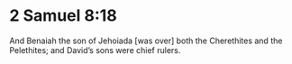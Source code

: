 # 2 Samuel 8:18

And Benaiah the son of Jehoiada [was over] both the Cherethites and the Pelethites; and David’s sons were chief rulers.